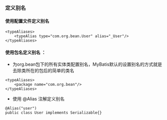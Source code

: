 ### 定义别名
#### 使用配置文件定义别名
    <typeAliases>
        <typeAlias type="com.org.bean.User" alias="_User"/>
    </typeAliases>
#### 使用包名定义别名 ：
   - 为org.bean包下的所有实体类配置别名，MyBatis默认的设置别名的方式就是去除类所在的包后的简单的类名
        
        
    <typeAliases>
        <package name="com.org.bean"/>
    </typeAliases>
   - 使用 @Alias 注解定义别名
        
        
    @Alias("user")
    public class User implements Serializable{}